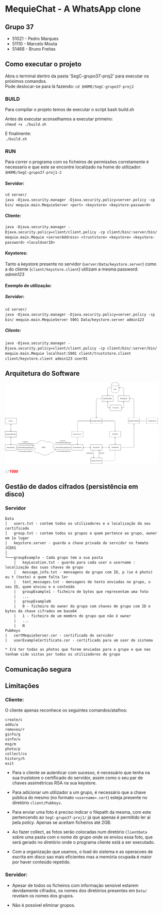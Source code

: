 # MequieChat - A WhatsApp clone

##  Grupo 37
* 51021 - Pedro Marques
* 51110 - Marcelo Mouta
* 51468 - Bruno Freitas

## Como executar o projeto
Abra o terminal dentro da pasta 'SegC-grupo37-proj2' para executar os próximos comandos.  
Pode deslocar-se para lá fazendo:
`cd $HOME/SegC-grupo37-proj2`

### BUILD

Para compilar o projeto temos de executar o script bash build.sh

Antes de executar aconselhamos a executar primeiro:  
`chmod +x ./build.sh`

E finalmente:  
`./build.sh`

### RUN

Para correr o programa com os ficheiros de permissões corretamente é necessario e que este se encontre localizado na home do utilizador: `$HOME/SegC-grupo37-proj1-2`

#### Servidor:
`cd server/`  
`java -Djava.security.manager -Djava.security.policy=server.policy -cp bin/ mequie.main.MequieServer <port> <keystore> <keystore-password>`
#### Cliente:
`java -Djava.security.manager -Djava.security.policy=client/client.policy -cp client/bin/:server/bin/ mequie.main.Mequie <serverAddress> <truststore> <keystore> <keystore-password> <localUserID>`
    
#### Keystores:
Tanto a keystore presente no servidor (`server/Data/keystore.server`) como a do cliente (`client/keystore.client`) utilizam a mesma password: *admin123*

#### Exemplo de utilização:
##### Servidor:  
   `cd server/`  
   `java -Djava.security.manager -Djava.security.policy=server.policy -cp bin/ mequie.main.MequieServer 5001 Data/keystore.server admin123`  
##### Cliente:    
   `java -Djava.security.manager -Djava.security.policy=client/client.policy -cp client/bin/:server/bin/ mequie.main.Mequie localhost:5001 client/truststore.client client/keystore.client admin123 user01`

## Arquitetura do Software
![Drag Racing](Mequie.png)
```java
//TODO
```
## Gestão de dados cifrados (persistência em disco)

### Servidor

```
Data
│   users.txt - contem todos os utilizadores e a localização da seu certificado
│   group.txt - contem todos os grupos e quem pertence ao grupo, owner em 1o lugar
|   keystore.server - guarda a chave privada do servidor no fomato JCEKS 
│
└───groupExample - Cada grupo tem a sua pasta
    │   keyLocation.txt - guarda para cada user o username : localização das suas chaves de grupo
    │   message_info.txt - mensagens do grupo com ID, p (se é photo) ou t (texto) e quem falta ler
    |   text_messages.txt - mensagens de texto enviadas no grupo, o seu ID, quem enviou e o conteúdo
    |   groupExample1 - ficheiro de bytes que representam uma foto
    |   ...
    |   groupExampleN
    |   0 - ficheiro do owner do grupo com chaves de grupo com ID e bytes da chave cifrados em base64
    |   1 - ficheiro de um membro do grupo que não é owner
    |   ...
    |   N
PubKeys
|   certMequieServer.cer - certificado do servidor
|   userExampleCertificate.cer - certificado para um user do sistema
```
    * Irá ter todas as photos que forem enviadas para o grupo e que nao tenham sido vistas por todos os utilizadores do grupo


## Comunicação segura



## Limitações 

### Cliente:

O cliente apenas reconhece os seguintes comandos/atalhos:

    create/c
    addu/a
    removeu/r
    ginfo/g
    uinfo/u
    msg/m
    photo/p
    collect/co
    history/h
    exit
    
* Para o cliente se autenticar com sucesso, é necessário que tenha na sua truststore o certificado do servidor, assim como o seu par de chaves assimétricas RSA na sua keystore.

* Para adicionar um utilizador a um grupo, é necessário que a chave pública do mesmo (no formato `<username>.cert`) esteja presente no diretório `client/PubKeys`.

* Para enviar uma foto é preciso indicar o filepath da mesma, com este pertencendo ao `SegC-grupo37-proj1/` já que apenas é permitido ler aí pela _policy_. Apenas se aceitam ficheiros até 2GB.

* Ao fazer collect, as fotos serão colocadas num diretório `ClientData` sobre uma pasta com o nome do grupo onde se enviou essa foto, que será gerado no diretório onde o programa cliente está a ser executado.

* Com a organização que usamos, o load do sistema e as operacoes de escrita em disco sao mais eficientes mas a memória ocupada é maior por haver conteúdo repetido.

### Servidor:

* Apesar de todos os ficheiros com informação sensível estarem devidamente cifrados, os nomes dos diretórios presentes em `Data/` revelam os nomes dos grupos.

* Não é possível eliminar grupos.
